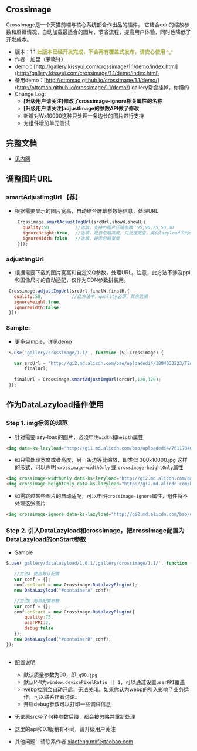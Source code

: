 ## CrossImage

CrossImage是一个天猫前端与核心系统部合作出品的插件。
它结合cdn的缩放参数和屏幕情况，自动加载最适合的图片，节省流程，提高用户体验，同时也降低了开发成本。

* 版本：1.1 <strong style="color:#A8AD42;">此版本已经开发完成，不会再有覆盖式发布，请安心使用 ^_^</strong>
* 作者：加里（茅晓锋）
* demo：[http://gallery.kissyui.com/crossimage/1.1/demo/index.html](http://gallery.kissyui.com/crossimage/1.1/demo/index.html)
* 备用demo：[http://ottomao.github.io/crossimage/1.1/demo/](http://ottomao.github.io/crossimage/1.1/demo/) gallery常会挂掉，你懂的
* Change Log:
  * **[升级用户请关注]修改了crossimage-ignore相关属性的名称**
  * **[升级用户请关注]adjustImage的参数API做了修改**
  * 新增对Wx10000这种只处理一条边长的图片进行支持
  * 为组件增加单元测试 


## 完整文档
* [见内网](http://gitlab.alibaba-inc.com/cross/crossimage/blob/master/README.md)


## 调整图片URL

### smartAdjustImgUrl 【荐】
  * 根据需要显示的图片宽高，自动结合屏幕参数等信息，处理URL

    ```javascript
     Crossimage.smartAdjustImgUrl(srcUrl,showW,showH,{
       quality:50,         //选填，支持的图片压缩参数：95,90,75,50,30
       ignoreHeight:true,  //选填，是否忽略高度，只处理宽度，类似lazyload中的crossimage-widthOnly
       ignoreWidth:false   //选填，是否忽略宽度
     }]);
    ```

### adjustImgUrl
  * 根据需要下载的图片宽高和自定义Q参数，处理URL。注意，此方法不涉及ppi和图像尺寸的自动适配，仅作为CDN参数拼装用。

  ```javascript
   Crossimage.adjustImgUrl(srcUrl,finalW,finalH,{
     quality:50,           //此方法中，quality必填，其余选填
     ignoreHeight:true,
     ignoreWidth:false 
   }]);
  ```

###  Sample:
  * 更多sample，详见[demo](http://gallery.kissyui.com/crossimage/1.1/demo/index.html)

  ```javascript
   S.use('gallery/crossimage/1.1/', function (S, Crossimage) {

     var srcUrl = "http://gi2.md.alicdn.com/bao/uploadedi4/1804033223/T2nFegXFVaXXXXXXXX_!!1804033223.jpg",
         finalUrl;
         
     finalUrl = Crossimage.smartAdjustImgUrl(srcUrl,120,120);
   });
  ```

## 作为DataLazyload插件使用
### Step 1. img标签的规范

   * 针对需要lazy-load的图片，必须申明```width```和```heigth```属性
   
   ```html
   <img data-ks-lazyload="http://gi1.md.alicdn.com/bao/uploadedi4/761178460/T21k.JXqdaXXXXXXXX_!!761178460.jpg" width="150" height="150" />      
   ```

   * 如只需处理宽度或者高度，另一条边等比缩放，即类似 300x10000.jpg 这样的形式，可以声明 ```crossimage-widthOnly``` 或 ```crossimage-heightOnly```属性

   ```html
   <img crossimage-widthOnly data-ks-lazyload="http://gi2.md.alicdn.com/bao/uploadedi4/1804033223/T2nFegXFVaXXXXXXXX_!!1804033223.jpg" width="150"alt="测试图片"/>
   <img crossimage-heightOnly data-ks-lazyload="http://gi2.md.alicdn.com/bao/uploadedi4/1804033223/T2nFegXFVaXXXXXXXX_!!1804033223.jpg" height="150" alt="测试图片"/>
   ```

   * 如需跳过某些图片的自动适配，可以申明```crossimage-ignore```属性，组件将不处理这张图片
   ```html
   <img crossimage-ignore data-ks-lazyload="http://gi2.md.alicdn.com/bao/uploadedi4/1804033223/T2nFegXFVaXXXXXXXX_!!1804033223.jpg" width="150" height="150" alt="测试图片"/>
   ```

### Step 2. 引入DataLazyload和crossImage，把crossImage配置为DataLazyload的onStart参数
   * Sample

   ```javascript
   S.use('gallery/datalazyload/1.0.1/,gallery/crossimage/1.1/', function (S,DataLazyload, Crossimage) {

      //方法A 使用默认配置
      var conf = {};
      conf.onStart = new Crossimage.DatalazyPlugin();
      new DataLazyload("#containerA",conf);

      //方法B 附带配置参数
      var conf = {};
      conf.onStart = new Crossimage.DatalazyPlugin({
          quality:75,
          userPPI:2,
          debug:false
      });
      new DataLazyload("#containerB",conf);
   });
    
   ```

   * 配置说明
     * 默认质量参数为90，即```_q90.jpg```
     * 默认PPI为```window.devicePixelRatio || 1```，可以通过设置```userPPI```覆盖
     * webp检测会自动开启，无法关闭。如果你认为webp的引入影响了业务运作，可以联系作者讨论。
     * 开启debug参数可以打印一些调试信息

   * 无论原src带了何种参数后缀，都会被忽略并重新处理
   * 这里的api和0.1版稍有不同，请升级用户关注
   * 其他问题：请联系作者 xiaofeng.mxf@taobao.com

 <script>
 var _hmt = _hmt || [];
 (function() {
   var hm = document.createElement("script");
   hm.src = "//hm.baidu.com/hm.js?e058a9aa67ba94a08182c3719a474d68";
   var s = document.getElementsByTagName("script")[0]; 
   s.parentNode.insertBefore(hm, s);
 })();
 </script>
